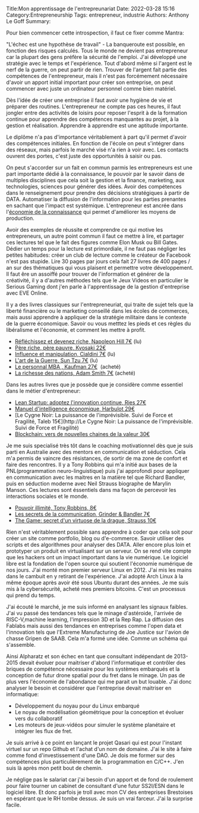﻿Title:Mon apprentissage de l'entrepreunariat
Date: 2022-03-28 15:16
Category:Entrepreneurship
Tags: entrepreneur, industrie
Authors: Anthony Le Goff
Summary:


Pour bien commencer cette introspection, il faut ce fixer comme Mantra:

"L'échec est une hypothèse de travail" - La banqueroute est possible, en fonction des risques calculés. Tous le monde ne devient pas entrepreneur car la plupart des gens préfère la sécurité de l'emploi. J'ai développé une stratégie avec le temps et l'expérience. Tout d'abord même si l'argent est le nerf de la guerre, on peut partir de rien. Trouver de l'argent fait partie des compétences de l'entrepreneur, mais il n'est pas forcémement nécessaire d'avoir un apport initial important pour créer son entreprise, on peut commencer avec juste un ordinateur personnel comme bien matériel.

Dès l'idée de créer une entreprise il faut avoir une hygiène de vie et préparer des routines. L'entrepreneur ne compte pas ces heures, il faut jongler entre des activités de loisirs pour reposer l'esprit à de la formation continue pour apprendre des compétences manquantes au projet, à la gestion et réalisation. Apprendre à apprendre est une aptitude importante.  

Le diplôme n'a pas d'importance véritablement à part qu'il permet d'avoir des compétences initiales. En fonction de l'école on peut s'intégrer dans des réseaux, mais parfois le marché visé n'a rien à voir avec. Les contacts ouvrent des portes, c'est juste des opportunités à saisir ou pas.

On peut s'accorder sur un fait en commun parmis les entrepreneurs est une part importante dédié à la connaissance, le pouvoir par le savoir dans de multiples disciplines que cela soit la gestion et la finance, marketing, aux technologies, sciences pour générer des idées. Avoir des compétences dans le renseignement pour prendre des décisions stratégiques à partir de DATA. Automatiser la diffusion de l'information pour les parties prenantes en sachant que l'impact est systémique. L'entrepreneur est ancrée dans l'[économie de la connaissance](https://fr.wikipedia.org/wiki/%C3%89conomie_du_savoir) qui permet d'améliorer les moyens de production.

Avoir des exemples de réussite et comprendre ce qui motive les entrepreneurs, un autre point commun il faut ce mettre à lire, et partager ces lectures tel que le fait des figures comme Elon Musk ou Bill Gates. Dédier un temps pour la lecture est primordiale, il ne faut pas négliger les petites habitudes: créer un club de lecture comme le créateur de Facebook n'est pas stupide. Lire 30 pages par jours cela fait 27 livres de 400 pages / an sur des thématiques qui vous plaisent et permettre votre développement. Il faut êre un assoiffé pour trouver de l'information et générer de la créativité, il y a d'autres méthodes tels que le Jeux Videos en particulier le Serious Gaming dont j'en parle à l'apprentissage de la gestion d'entreprise avec EVE Online. 

Il y a des livres classiques sur l'entrepreneuriat, qui traite de sujet tels que la liberté financière ou le marketing conseillé dans les écoles de commerces, mais aussi apprendre à appliquer de la stratégie militaire dans le contexte de la guerre économique. Savoir ou vous metttez les pieds et ces règles du libéralisme et l'économie, et comment les mettre à profit.

*   [Réfléchissez et devenez riche, Napoleon Hill 7€](https://www.amazon.fr/R%C3%A9fl%C3%A9chissez-devenez-riche-Napoleon-Hill/dp/2290028827) (lu)
*   [Père riche, père pauvre, Kyosaki 22€](https://www.amazon.fr/R%C3%A9fl%C3%A9chissez-devenez-riche-Napoleon-Hill/dp/2290028827)
*   [Influence et manipulation, Cialdini 7€](https://www.amazon.fr/Influence-manipulation-Robert-B-CIALDINI/dp/2266227920/ref=pd_bxgy_img_1/261-1796573-3997804?pd_rd_w=ZcFYy&pf_rd_p=b4d86129-3849-4c28-a68d-59d7e326edad&pf_rd_r=WDDQPXBE854M8TYG4XTG&pd_rd_r=8abe92b6-1632-45f7-800c-26750ffcd4f7&pd_rd_wg=PlZnG&pd_rd_i=2266227920&psc=1) (lu)
*   [L'art de la Guerre, Sun Tzu 7€](https://www.amazon.fr/LArt-Guerre-Collector-Biographie-meilleures/dp/B09GJJBW4N/ref=sr_1_1?__mk_fr_FR=%C3%85M%C3%85%C5%BD%C3%95%C3%91&crid=1OPGM12Q5GPAG&keywords=tsu+zun&qid=1648469275&s=books&sprefix=tsu+zun%2Cstripbooks%2C84&sr=1-1) (lu)
*   [Le personnal MBA , Kaufman 27€](https://www.amazon.fr/personal-MBA-Kaufman-Josh/dp/B00CLNPLF8/ref=sr_1_1?__mk_fr_FR=%C3%85M%C3%85%C5%BD%C3%95%C3%91&crid=1CRJIZW2M5C45&keywords=personnel+mba&qid=1648469382&s=books&sprefix=personnel+mba%2Cstripbooks%2C75&sr=1-1)  (acheté)
*   [La richesse des nations, Adam Smith 7€](https://www.amazon.fr/richesse-nations-Adam-Smith/dp/B08CWM7L43/ref=sr_1_1?__mk_fr_FR=%C3%85M%C3%85%C5%BD%C3%95%C3%91&crid=N2004NGB3SWC&keywords=la+richesse+des+nations&qid=1648469680&s=books&sprefix=la+richesse+des+nations%2Cstripbooks%2C78&sr=1-1) (acheté)

Dans les autres livres que je possède que je considère comme essentiel dans le métier d'entrepreneur:

*   [Lean Startup: adoptez l'innovation continue, Ries 27€](https://www.amazon.fr/Lean-Startup-Adoptez-linnovation-continue/dp/2744066400/ref=sr_1_1?__mk_fr_FR=%C3%85M%C3%85%C5%BD%C3%95%C3%91&crid=2QSG8I5ZESQX4&keywords=lean+startup&qid=1648469893&s=books&sprefix=lean+startup%2Cstripbooks%2C78&sr=1-1)
*   [Manuel d'intelligence économique, Harbulot 29€](https://www.amazon.fr/Manuel-dintelligence-%C3%A9conomique-Collectif/dp/213081770X/ref=sr_1_1?keywords=manuel+d%27intelligence+%C3%A9conomique&qid=1648470029&sprefix=manuel+d%27intel%2Caps%2C78&sr=8-1)
*   [Le Cygne Noir: La puissance de l'imprévisible. Suivi de Force et Fragilité, Taleb 15€](http://Le Cygne Noir: La puissance de l'imprévisible. Suivi de Force et Fragilité)
*   [Blockchain: vers de nouvelles chaines de la valeur 30€](https://www.amazon.fr/Blockchain-Vers-nouvelles-chaines-valeur/dp/2212571895/ref=sr_1_1?crid=TKHODMZSPQYP&keywords=blockchain+vers+de+nouvelles+cha%C3%AEnes+de+valeur&qid=1648470393&sprefix=blockchain%2Caps%2C85&sr=8-1)

Je me suis specialisé très tôt dans le coaching motivationnel dès que je suis parti en Australie avec des mentors en communication et séduction. Cela m'a permis de vaincre des résistances, de sortir de ma zone de confort et faire des rencontres. Il y a Tony Robbins qui m'a initié aux bases de la PNL(programmation neuro-linguistique) puis j'ai approfondi pour appliquer en communication avec les maitres en la matière tel que Richard Bandler, puis en séduction moderne avec Neil Strauss biographe de Marylin Manson. Ces lectures sont éssentiels dans ma façon de percevoir les interactions sociales et le monde. 

*   [Pouvoir illimité, Tony Robbins, 8€](https://www.amazon.fr/Pouvoir-illimit%C3%A9-Changez-livre-r%C3%A9f%C3%A9rence/dp/2290008559) 
*   [Les secrets de la communication, Grinder & Bandler 7€](https://www.amazon.fr/secrets-communication-techniques-PNL/dp/2290028738/ref=sr_1_1?keywords=les+secrets+de+la+communication&qid=1648471055&s=books&sprefix=les+secrets+de+la+comm%2Cstripbooks%2C84&sr=1-1)
*   [The Game: secret d'un virtuose de la drague, Strauss 10€](https://www.amazon.fr/game-secrets-dun-Virtuose-drague/dp/2290117773/ref=sr_1_1?keywords=the+game+neil+strauss&qid=1648471116&s=books&sprefix=the+game%2Cstripbooks%2C88&sr=1-1)

Rien n'est véritablement possible sans apprendre à coder que cela soit pour créer un site comme portfolio, blog ou d'e-commerce. Savoir utiliser des scripts et des algorithmes pour analyser des DATA. Aller encore plus loin et prototyper un produit en virtualisant sur un serveur. On se rend vite compte que les hackers ont un impact important dans la vie numérique. Le logiciel libre est la fondation de l'open source qui soutient l'économie numérique de nos jours. J'ai monté mon premier serveur Linux en 2012. J'ai mis les mains dans le cambuit en y retirant de l'expérience. J'ai adopté Arch Linux à la même époque après avoir été sous Ubuntu durant des années. Je me suis mis à la cybersécurité, acheté mes premiers bitcoins. C'est un processus qui prend du temps.

J'ai écouté le marché, je me suis informé en analysant les signaux faibles. J'ai vu passé des tendances tels que le minage d'astéroide, l'arrivée de RISC-V,machine learning, l'impression 3D et la Rep Rap. La diffusion des Fablabs mais aussi des tendances en entreprises comme l'open data et l'innovation tels que l'Extreme Manufacturing de Joe Justice sur l'avion de chasse Gripen de SAAB. Cela m'a formé une idée. Comme un schéma qui s'assemble.

Ainsi Alpharatz et son échec en tant que consultant indépendant de 2013-2015 devait évoluer pour maitriser d'abord l'informatique et contrôler des briques de compétence nécessaire pour les systèmes embarqués et la conception de futur drone spatial pour du fret dans le minage. Un pas de plus vers l'économie de l'abondance qui me parait un but louable. J'ai donc analyser le besoin et considérer que l'entreprise devait maitriser en informatique:

*   Développement du noyau pour du Linux embarqué
*   Le noyau de modélisation géométrique pour la conception et évoluer vers du collaboratif
*   Les moteurs de jeux-vidéos pour simuler le système planétaire et intégrer les flux de fret.

Je suis arrivé à ce point en lançant le projet Qasari qui est pour l'instant virtuel sur un repo Github et l'achat d'un nom de domaine. J'ai le site à faire comme fond d'investissement d'une DAO. Je dois me former sur des compétences plus particulièrement de la programmation en C/C++. J'en suis là après mon petit bout de chemin.

Je néglige pas le salariat car j'ai besoin d'un apport et de fond de roulement pour faire tourner un cabinet de consultant d'une futur SS2I/ESN dans le logiciel libre. Et donc parfois je troll avec mon CV des entreprises Brestoises en espérant que le RH tombe dessus. Je suis un vrai farceur. J'ai la surprise facile.
